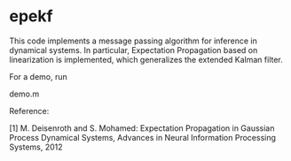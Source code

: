 # epekf

This code implements a message passing algorithm for inference in dynamical systems. In particular, Expectation Propagation based on linearization is implemented, which generalizes the extended Kalman filter.

For a demo, run

demo.m


Reference:

[1] M. Deisenroth and S. Mohamed: Expectation Propagation in Gaussian Process Dynamical Systems, Advances in Neural Information Processing Systems, 2012
